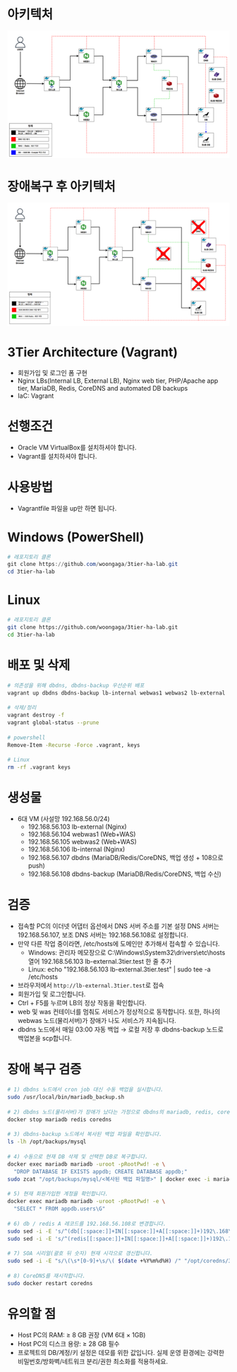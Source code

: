 # 아키텍처
![아키텍처 다이어그램](images/흐름도.png)

# 장애복구 후 아키텍처
![아키텍처 다이어그램](images/장애복구_흐름도.png)

# 3Tier Architecture (Vagrant)
- 회원가입 및 로그인 폼 구현
- Nginx LBs(Internal LB, External LB), Nginx web tier, PHP/Apache app tier, MariaDB, Redis, CoreDNS and automated DB backups
- IaC: Vagrant

# 선행조건
- Oracle VM VirtualBox를 설치하셔야 합니다.
- Vagrant를 설치하셔야 합니다.

# 사용방법
- Vagrantfile 파일을 up만 하면 됩니다.

# Windows (PowerShell)
```powershell
# 레포지토리 클론
git clone https://github.com/woongaga/3tier-ha-lab.git
cd 3tier-ha-lab
```

# Linux
```bash
# 레포지토리 클론
git clone https://github.com/woongaga/3tier-ha-lab.git
cd 3tier-ha-lab
```

# 배포 및 삭제
```bash
# 의존성을 위해 dbdns, dbdns-backup 우선순위 배포
vagrant up dbdns dbdns-backup lb-internal webwas1 webwas2 lb-external

# 삭제/정리
vagrant destroy -f
vagrant global-status --prune

# powershell
Remove-Item -Recurse -Force .vagrant, keys

# Linux
rm -rf .vagrant keys
```

# 생성물
- 6대 VM (사설망 192.168.56.0/24)
  - 192.168.56.103 lb-external (Nginx)
  - 192.168.56.104 webwas1 (Web+WAS)
  - 192.168.56.105 webwas2 (Web+WAS)
  - 192.168.56.106 lb-internal (Nginx)
  - 192.168.56.107 dbdns (MariaDB/Redis/CoreDNS, 백업 생성 + 108으로 push)
  - 192.168.56.108 dbdns-backup (MariaDB/Redis/CoreDNS, 백업 수신)

# 검증
- 접속할 PC의 이더넷 어댑터 옵션에서 DNS 서버 주소를 기본 설정 DNS 서버는 192.168.56.107, 보조 DNS 서버는 192.168.56.108로 설정합니다.
- 만약 다른 작업 중이라면, /etc/hosts에 도메인만 추가해서 접속할 수 있습니다.
  - Windows: 관리자 메모장으로 C:\Windows\System32\drivers\etc\hosts 열어 192.168.56.103 lb-external.3tier.test 한 줄 추가
  - Linux: echo "192.168.56.103 lb-external.3tier.test" | sudo tee -a /etc/hosts
- 브라우저에서 `http://lb-external.3tier.test`로 접속
- 회원가입 및 로그인합니다.
- Ctrl + F5를 누르며 LB의 정상 작동을 확인합니다.
- web 및 was 컨테이너를 멈춰도 서비스가 정상적으로 동작합니다. 또한, 하나의 webwas 노드(물리서버)가 장애가 나도 서비스가 지속됩니다.
- dbdns 노드에서 매일 03:00 자동 백업 → 로컬 저장 후 dbdns-backup 노드로 백업본을 scp합니다.

# 장애 복구 검증
```bash
# 1) dbdns 노드에서 cron job 대신 수동 백업을 실시합니다.
sudo /usr/local/bin/mariadb_backup.sh

# 2) dbdns 노드(물리서버)가 장애가 났다는 가정으로 dbdns의 mariadb, redis, coredns 컨테이너를 stop시킵니다.
docker stop mariadb redis coredns

# 3) dbdns-backup 노드에서 복사된 백업 파일을 확인합니다.
ls -lh /opt/backups/mysql

# 4) 수동으로 현재 DB 삭제 및 선택한 DB로 복구합니다.
docker exec mariadb mariadb -uroot -pRootPwd! -e \
  "DROP DATABASE IF EXISTS appdb; CREATE DATABASE appdb;"
sudo zcat "/opt/backups/mysql/<복사된 백업 파일명>" | docker exec -i mariadb mariadb -uroot -pRootPwd! appdb

# 5) 현재 회원가입한 계정을 확인합니다.
docker exec mariadb mariadb -uroot -pRootPwd! -e \
  "SELECT * FROM appdb.users\G"

# 6) db / redis A 레코드를 192.168.56.108로 변경합니다.
sudo sed -i -E 's/^(db[[:space:]]+IN[[:space:]]+A[[:space:]]+)192\.168\.56\.107/\1 192.168.56.108/' "/opt/coredns/3tier.test.zone"
sudo sed -i -E 's/^(redis[[:space:]]+IN[[:space:]]+A[[:space:]]+)192\.168\.56\.107/\1 192.168.56.108/' "/opt/coredns/3tier.test.zone"

# 7) SOA 시리얼(괄호 뒤 숫자) 현재 시각으로 갱신합니다.
sudo sed -i -E "s/\(\s*[0-9]+\s/\( $(date +%Y%m%d%H) /" "/opt/coredns/3tier.test.zone"

# 8) CoreDNS를 재시작합니다.
sudo docker restart coredns
```

# 유의할 점
- Host PC의 RAM: ≥ 8 GB 권장 (VM 6대 × 1GB)
- Host PC의 디스크 용량: ≥ 28 GB 필수
- 프로젝트의 DB/계정/키 설정은 데모를 위한 값입니다. 실제 운영 환경에는 강력한 비밀번호/방화벽/네트워크 분리/권한 최소화를 적용하세요.
